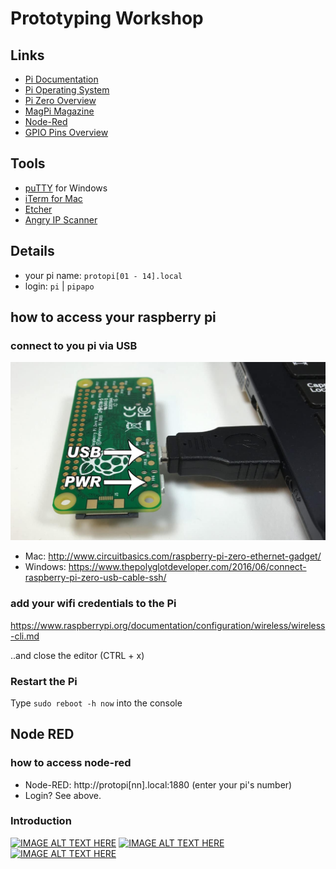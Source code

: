 # Prototyping Workshop

## Links
- [Pi Documentation](https://www.raspberrypi.org/documentation/)
- [Pi Operating System](https://www.raspberrypi.org/downloads/raspbian/)
- [Pi Zero Overview](https://learn.sparkfun.com/tutorials/getting-started-with-the-raspberry-pi-zero-wireless/all)
- [MagPi Magazine](https://www.raspberrypi.org/magpi/issues/)
- [Node-Red](https://nodered.org/)
- [GPIO Pins Overview](https://pinout.xyz/)

## Tools
- [puTTY](https://www.chiark.greenend.org.uk/~sgtatham/putty/latest.html) for Windows
- [iTerm for Mac](https://iterm2.com/)
- [Etcher](https://etcher.io/)
- [Angry IP Scanner](http://angryip.org/download/#mac)


## Details
- your pi name: `protopi[01 - 14].local`
- login: `pi` | `pipapo`

## how to access your raspberry pi 

### connect to you pi via USB

![img](Raspberry-Pi-Zero-Ethernet-Gadget-Pi-Zero-Plugged-Into-Micro-USB-Port.jpg)

- Mac: http://www.circuitbasics.com/raspberry-pi-zero-ethernet-gadget/
- Windows: https://www.thepolyglotdeveloper.com/2016/06/connect-raspberry-pi-zero-usb-cable-ssh/

### add your wifi credentials to the Pi

https://www.raspberrypi.org/documentation/configuration/wireless/wireless-cli.md

..and close the editor (CTRL + x)

### Restart the Pi

Type `sudo reboot -h now` into the console

## Node RED

### how to access node-red
- Node-RED: http://protopi[nn].local:1880 (enter your pi's number)
- Login? See above.

### Introduction

[![IMAGE ALT TEXT HERE](http://img.youtube.com/vi/3AR432bguOY/0.jpg)](http://www.youtube.com/watch?v=3AR432bguOY)
[![IMAGE ALT TEXT HERE](http://img.youtube.com/vi/V0SmNcIYCtQ/0.jpg)](http://www.youtube.com/watch?v=V0SmNcIYCtQ)
[![IMAGE ALT TEXT HERE](http://img.youtube.com/vi/bovIZtgL68E/0.jpg)](http://www.youtube.com/watch?v=bovIZtgL68E)




